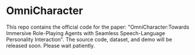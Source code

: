 # OmniCharacter
This repo contains the official code for the paper: "OmniCharacter:Towards Immersive Role-Playing Agents with Seamless Speech-Language Personality Interaction". The source code, dataset, and demo will be released soon. Please wait patiently. 
